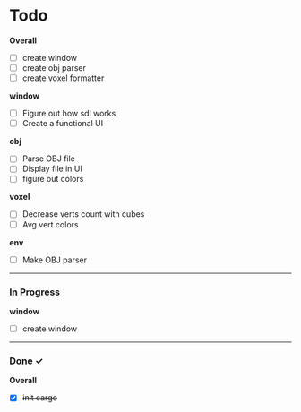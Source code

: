 # Todo

**Overall**

- [ ] create window
- [ ] create obj parser
- [ ] create voxel formatter

**window**

- [ ] Figure out how sdl works
- [ ] Create a functional UI

**obj**

- [ ] Parse OBJ file
- [ ] Display file in UI
- [ ] figure out colors

**voxel**

- [ ] Decrease verts count with cubes
- [ ] Avg vert colors

**env**

- [ ] Make OBJ parser

<hr>

### In Progress

**window**

- [ ] create window

<hr>

### Done ✓

**Overall**

- [x] ~~init cargo~~
